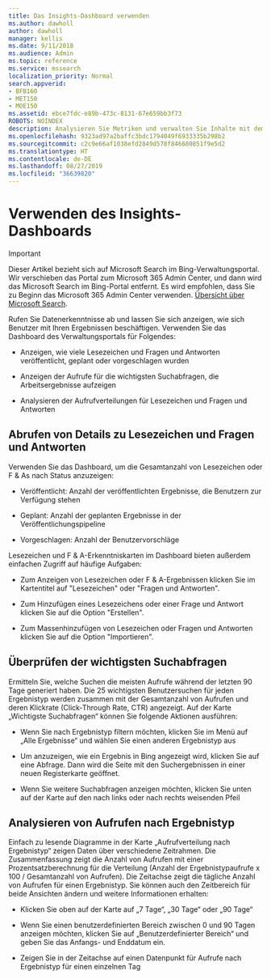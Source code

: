 ```yaml
---
title: Das Insights-Dashboard verwenden
ms.author: dawholl
author: dawholl
manager: kellis
ms.date: 9/11/2018
ms.audience: Admin
ms.topic: reference
ms.service: mssearch
localization_priority: Normal
search.appverid:
- BFB160
- MET150
- MOE150
ms.assetid: ebce7fdc-e89b-473c-8131-67e659bb3f73
ROBOTS: NOINDEX
description: Analysieren Sie Metriken und verwalten Sie Inhalte mit dem benutzerfreundlichen Dashboard im Verwaltungsportal von Microsoft Search.
ms.openlocfilehash: 9323ad97a2baffc3bdc1794049f6933335b298b2
ms.sourcegitcommit: c2c9e66af1038efd2849d578f846680851f9e5d2
ms.translationtype: HT
ms.contentlocale: de-DE
ms.lasthandoff: 08/27/2019
ms.locfileid: "36639820"
---
```

# <a name="use-the-insights-dashboard"></a>Verwenden des Insights-Dashboards

> [!IMPORTANT]
> Dieser Artikel bezieht sich auf Microsoft Search im Bing-Verwaltungsportal. Wir verschieben das Portal zum Microsoft 365 Admin Center, und dann wird das Microsoft Search im Bing-Portal entfernt. Es wird empfohlen, dass Sie zu Beginn das Microsoft 365 Admin Center verwenden. [Übersicht über Microsoft Search](overview-microsoft-search.md).
    
Rufen Sie Datenerkenntnisse ab und lassen Sie sich anzeigen, wie sich Benutzer mit Ihren Ergebnissen beschäftigen. Verwenden Sie das Dashboard des Verwaltungsportals für Folgendes:
  
- Anzeigen, wie viele Lesezeichen und Fragen und Antworten veröffentlicht, geplant oder vorgeschlagen wurden
    
- Anzeigen der Aufrufe für die wichtigsten Suchabfragen, die Arbeitsergebnisse aufzeigen
    
- Analysieren der Aufrufverteilungen für Lesezeichen und Fragen und Antworten
    
## <a name="get-details-about-bookmarks-and-qas"></a>Abrufen von Details zu Lesezeichen und Fragen und Antworten

Verwenden Sie das Dashboard, um die Gesamtanzahl von Lesezeichen oder F & As nach Status anzuzeigen:
  
- Veröffentlicht: Anzahl der veröffentlichten Ergebnisse, die Benutzern zur Verfügung stehen
    
- Geplant: Anzahl der geplanten Ergebnisse in der Veröffentlichungspipeline
    
- Vorgeschlagen: Anzahl der Benutzervorschläge
    
Lesezeichen und F & A-Erkenntniskarten im Dashboard bieten außerdem einfachen Zugriff auf häufige Aufgaben:
  
- Zum Anzeigen von Lesezeichen oder F & A-Ergebnissen klicken Sie im Kartentitel auf "Lesezeichen" oder "Fragen und Antworten".
    
- Zum Hinzufügen eines Lesezeichens oder einer Frage und Antwort klicken Sie auf die Option "Erstellen".
    
- Zum Massenhinzufügen von Lesezeichen oder Fragen und Antworten klicken Sie auf die Option "Importieren".
    
## <a name="review-top-search-queries"></a>Überprüfen der wichtigsten Suchabfragen

Ermitteln Sie, welche Suchen die meisten Aufrufe während der letzten 90 Tage generiert haben. Die 25 wichtigsten Benutzersuchen für jeden Ergebnistyp werden zusammen mit der Gesamtanzahl von Aufrufen und deren Klickrate (Click-Through Rate, CTR) angezeigt. Auf der Karte „Wichtigste Suchabfragen“ können Sie folgende Aktionen ausführen:
  
- Wenn Sie nach Ergebnistyp filtern möchten, klicken Sie im Menü auf „Alle Ergebnisse“ und wählen Sie einen anderen Ergebnistyp aus
    
- Um anzuzeigen, wie ein Ergebnis in Bing angezeigt wird, klicken Sie auf eine Abfrage. Dann wird die Seite mit den Suchergebnissen in einer neuen Registerkarte geöffnet.
    
- Wenn Sie weitere Suchabfragen anzeigen möchten, klicken Sie unten auf der Karte auf den nach links oder nach rechts weisenden Pfeil
    
## <a name="analyze-impressions-by-result-type"></a>Analysieren von Aufrufen nach Ergebnistyp

Einfach zu lesende Diagramme in der Karte „Aufrufverteilung nach Ergebnistyp“ zeigen Daten über verschiedene Zeitrahmen. Die Zusammenfassung zeigt die Anzahl von Aufrufen mit einer Prozentsatzberechnung für die Verteilung (Anzahl der Ergebnistypaufrufe x 100 / Gesamtanzahl von Aufrufen). Die Zeitachse zeigt die tägliche Anzahl von Aufrufen für einen Ergebnistyp. Sie können auch den Zeitbereich für beide Ansichten ändern und weitere Informationen erhalten:
  
- Klicken Sie oben auf der Karte auf „7 Tage“, „30 Tage“ oder „90 Tage“
    
- Wenn Sie einen benutzerdefinierten Bereich zwischen 0 und 90 Tagen anzeigen möchten, klicken Sie auf „Benutzerdefinierter Bereich“ und geben Sie das Anfangs- und Enddatum ein.
    
- Zeigen Sie in der Zeitachse auf einen Datenpunkt für Aufrufe nach Ergebnistyp für einen einzelnen Tag

  

